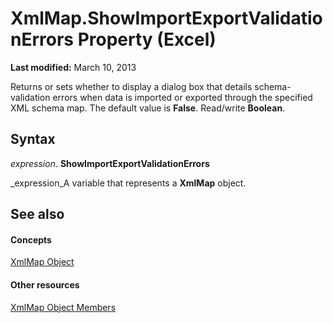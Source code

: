 
# XmlMap.ShowImportExportValidationErrors Property (Excel)

 **Last modified:** March 10, 2013

 Returns or sets whether to display a dialog box that details schema-validation errors when data is imported or exported through the specified XML schema map. The default value is **False**. Read/write  **Boolean**.

## Syntax

 _expression_. **ShowImportExportValidationErrors**

 _expression_A variable that represents a  **XmlMap** object.


## See also


#### Concepts


 [XmlMap Object](39b0823f-0068-d8df-e4e1-ca62b55d58f5.md)
#### Other resources


 [XmlMap Object Members](b6654149-ac1b-d570-0722-b49bf58f2a53.md)
